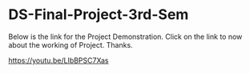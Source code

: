 # DS-Final-Project-3rd-Sem
Below is the link for the Project Demonstration. Click on the link to now about the working of Project. Thanks.

https://youtu.be/LIbBPSC7Xas
